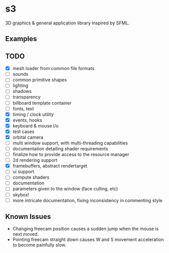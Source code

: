 # s3

3D graphics & general application library inspired by SFML.

## Examples

## TODO

- [x] mesh loader from common file formats
- [ ] sounds
- [ ] common primitive shapes
- [ ] lighting
- [ ] shadows
- [ ] transparency
- [ ] billboard template container
- [ ] fonts, text
- [x] timing / clock utility
- [x] events, hooks
- [x] keyboard & mouse i/o
- [x] test cases
- [x] orbital camera
- [ ] multi window support, with multi-threading capabilities
- [ ] documentation detailing shader requirements
- [ ] finalize how to provide access to the resource manager
- [ ] 2d rendering support
- [x] framebuffers, abstract rendertarget
- [ ] ui support
- [ ] compute shaders
- [ ] documentation
- [ ] parameters given to the window (face culling, etc)
- [ ] skybox!
- [ ] more intricate documentation, fixing inconsistency in commenting style

## Known Issues

- Changing freecam position causes a sudden jump when the mouse is next moved.
- Pointing freecam straight down causes W and S movement acceleration to become painfully slow.
